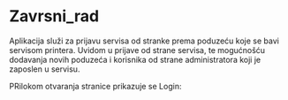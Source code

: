 # Zavrsni_rad
Aplikacija služi za prijavu servisa od stranke prema poduzeću koje se bavi servisom printera. Uvidom u prijave od strane servisa, te mogućnošću dodavanja novih poduzeća i korisnika od strane administratora koji je zaposlen u servisu.

PRilokom otvaranja stranice prikazuje se Login:
